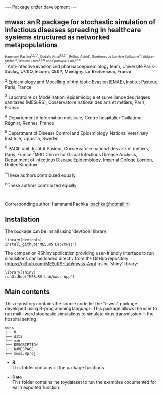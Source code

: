 --- Package under development ---

## mwss: an R package for stochastic simulation of infectious diseases spreading in healthcare systems structured as networked metapopulations

<font size="-2">
   Hammami Pachka<sup>1,2,3,*</sup>, Oodally Ajmal<sup>1,2,3,*</sup>, Reilhac Astrid<sup>4</sup>, Guérineau de Lamérie Guillaume<sup>4</sup>,  Widgren Stefan <sup>5</sup>,  Temime Laura<sup>3,6,¤</sup> and  Opatowski Lulla<sup>1,2,¤</sup></font>

<br>
<sup>1</sup> Anti-infective evasion and pharmacoepidemiology team, Université Paris-Saclay, UVSQ, Inserm, CESP,  Montigny-Le-Bretonneux, France

<sup>2</sup> Epidemiology and Modelling of Antibiotic Evasion (EMAE), Institut Pasteur, Paris, France

<sup>3</sup> Laboratoire de Modélisation,  épidémiologie et surveillance des risques sanitaires (MESuRS), Conservatoire national des arts et métiers, Paris, France

<sup>4</sup> Département d'information médicale, Centre hospitalier Guillaume Régnier, Rennes, France

<sup>5</sup> Department of Disease Control and Epidemiology, National Veterinary Institute, Uppsala, Sweden

<sup>6</sup> PACRI unit, Institut Pasteur, Conservatoire national des arts et métiers, Paris, France
<sup>7</sup>MRC Centre for Global Infectious Disease Analysis, Department of Infectious Disease Epidemiology, Imperial College London, United Kingdom

<sup>*</sup>These authors contributed equally

<sup>¤</sup>These authors contributed equally

</br>

Corresponding author: Hammami Pachka (pachka@hotmail.fr)

<!-- 
## Preprint
Preprint available at: <a href="" target="_blank"> doi: </a> 
-->
## Installation
The package can be install using 'devtools' library:

````
library(devtools)
install_github("MESuRS-Lab/mwss")
````
The companion RShiny application providing user-friendly interface to run simulations can be loaded directly from the GitHub repository (https://github.com/MESuRS-Lab/mwss-App) using 'shiny' library:
````
library(shiny)
runGitHub("MESuRS-Lab/mwss-App")
````

## Main contents
This repository contains the source code for the "mwss" package developed using R-programming language.
This package allows the user to run multi-ward stochastic simulations to simulate virus transmission in the hospital setting.

````
mwss
├── R
├── data
├── man
├── DESCRIPTION
├── NAMESPACE
├── mwss.Rproj
````

- **R**
<br>  This folder contains  all the package functions

- **Data**
<br> This folder contains the toydataset to run the examples documented for each exported function.



